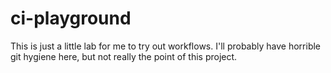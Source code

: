 # ci-playground
This is just a little lab for me to try out workflows. I'll probably have horrible git hygiene here, but not really the point of this project.
